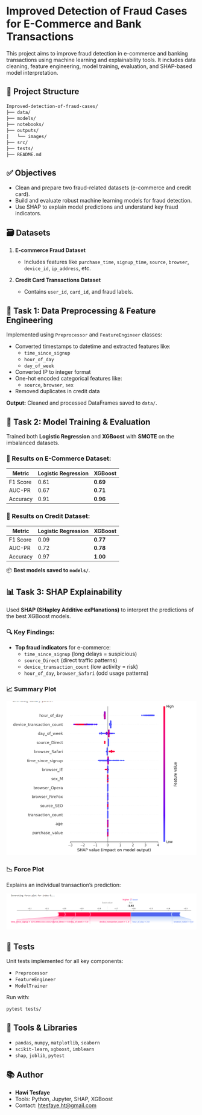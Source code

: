 # Improved Detection of Fraud Cases for E-Commerce and Bank Transactions

This project aims to improve fraud detection in e-commerce and banking transactions using machine learning and explainability tools. It includes data cleaning, feature engineering, model training, evaluation, and SHAP-based model interpretation.

## 📁 Project Structure

```
Improved-detection-of-fraud-cases/
├── data/
├── models/
├── notebooks/
├── outputs/
│   └── images/
├── src/
├── tests/
├── README.md

```

## ✅ Objectives

- Clean and prepare two fraud-related datasets (e-commerce and credit card).
- Build and evaluate robust machine learning models for fraud detection.
- Use SHAP to explain model predictions and understand key fraud indicators.

## 🗃️ Datasets

1. **E-commerce Fraud Dataset**  
   - Includes features like `purchase_time`, `signup_time`, `source`, `browser`, `device_id`, `ip_address`, etc.

2. **Credit Card Transactions Dataset**  
   - Contains `user_id`, `card_id`, and fraud labels.

## 🧹 Task 1: Data Preprocessing & Feature Engineering

Implemented using `Preprocessor` and `FeatureEngineer` classes:

- Converted timestamps to datetime and extracted features like:
  - `time_since_signup`
  - `hour_of_day`
  - `day_of_week`
- Converted IP to integer format
- One-hot encoded categorical features like:
  - `source`, `browser`, `sex`
- Removed duplicates in credit data

**Output:** Cleaned and processed DataFrames saved to `data/`.

## 🤖 Task 2: Model Training & Evaluation

Trained both **Logistic Regression** and **XGBoost** with **SMOTE** on the imbalanced datasets.

### 🚀 Results on E-Commerce Dataset:

| Metric         | Logistic Regression | XGBoost      |
|----------------|---------------------|--------------|
| F1 Score       | 0.61                | **0.69**     |
| AUC-PR         | 0.67                | **0.71**     |
| Accuracy       | 0.91                | **0.96**     |

### 🚀 Results on Credit Dataset:

| Metric         | Logistic Regression | XGBoost      |
|----------------|---------------------|--------------|
| F1 Score       | 0.09                | **0.77**     |
| AUC-PR         | 0.72                | **0.78**     |
| Accuracy       | 0.97                | **1.00**     |

📦 **Best models saved to `models/`**.

## 📊 Task 3: SHAP Explainability

Used **SHAP (SHapley Additive exPlanations)** to interpret the predictions of the best XGBoost models.

### 🔍 Key Findings:

- **Top fraud indicators** for e-commerce:
  - `time_since_signup` (long delays = suspicious)
  - `source_Direct` (direct traffic patterns)
  - `device_transaction_count` (low activity = risk)
  - `hour_of_day`, `browser_Safari` (odd usage patterns)

### 📈 Summary Plot

![SHAP Summary](outputs/images/shap_summary.PNG)

### 📉 Force Plot

Explains an individual transaction’s prediction:

![SHAP Force](outputs/images/force_plot.PNG)

## 🧪 Tests

Unit tests implemented for all key components:
- `Preprocessor`
- `FeatureEngineer`
- `ModelTrainer`

Run with:
```bash
pytest tests/
```

## 📌 Tools & Libraries

- `pandas`, `numpy`, `matplotlib`, `seaborn`
- `scikit-learn`, `xgboost`, `imblearn`
- `shap`, `joblib`, `pytest`

## 📚 Author

- **Hawi Tesfaye**
- Tools: Python, Jupyter, SHAP, XGBoost
- Contact: [htesfaye.ht@gmail.com](mailto:htesfaye.ht@gmail.com)


